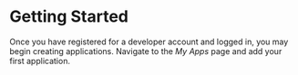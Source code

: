 # Getting Started

Once you have registered for a developer account and logged in, you may begin creating applications.
Navigate to the *My Apps* page and add your first application.